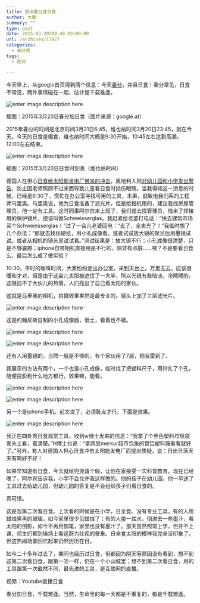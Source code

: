 ```yaml
---
title: 欧洲春分逢日食
author: 大鹏
summary: ""
type: post
date: 2015-03-20T08:40:02+00:00
url: /archives/17927
categories:
  - 未分类
tags:
  - 欧洲

---
```

今天早上，从google首页得到两个信息：今天[春分][1]，并且日食！春分常见，日食不常见，两件事情碰在一起，估计是千载难逢。

![enter image description here][2]

插图：2015年3月20日春分加日食（图片来源：google.at）

2015年春分的时间是北京时间3月21日6:45，维也纳时间3月20日23:45，就在今天。今天的日食是偏食，维也纳时间大概是9:30开始，10:45左右达到高潮，12:00左右结束。

![enter image description here][3]

插图：2015年3月20日日食时刻表（维也纳时间）

德国人在担心[日食给太阳能发电厂带来的冲击][4]，奥地利人则[对幼儿园和小学发出警告][5]，防止因老师照顾不过来而导致儿童看日食时损伤眼睛。当我得知这一消息的时候，已经是8:30了，慌忙在办公室寻找可用的工具，未果，就致电我们系的工程师马里奥。马里奥说，他为日食准备了滤光片，但是给相机用的，建议我找房屋管理员，他一定有工具。这时同事阿尔宾来上班了，我们就去找管理员，借来了焊接用的保护镜片，德语叫做Schweisserglas。我赶紧给老婆打电话：“快去建筑市场买个Schweinsserglas！”过了一会儿老婆回电：“去了，全卖光了！”我临时想了几个办法：“那就去找张硬纸，用小孔成像看。或者试试放大镜的聚光后用墨镜试试。或者从相机的镜头里试试看。”测试结果是：放大镜不行；小孔成像很清楚，只是不够震撼；iphone自带相机直接用是不行的，除非有点脏……咦？不是要看日食么，最后怎么成了做实验？

10:30，平时的咖啡时间，大家纷纷走出办公室，来到天台上。万里无云，应该很暖和才对，但是由于这会儿太阳被遮住了一大半，所以光线有些暗淡，冷飕飕的。这阻挡不了大伙儿的热情，人们亮出了自己看太阳的家伙。

这就是马里奥的相机，拍摄效果果然是最专业的。镜头上加了三层滤光片。

![enter image description here][6]

这是约翰尼斯自制的小孔成像器，很土，看着也不错。

![enter image description here][7]

![enter image description here][8]

还有人用墨镜的，当然一层是不够的，有个家伙用了7层，把我雷到了。

我展示的方法有两个，一个也是小孔成像，临时找了把塑料尺子，用针扎了个孔，随便投影到什么地方都行。效果嘛，能看。

![enter image description here][9]

![enter image description here][10]

另一个是iphone手机。前文说了，必须脏点才行。下面是效果。

![enter image description here][11]

我正在四处秀日食观赏工具，收到w博士发来的信息：“我拿了个黑色塑料垃圾袋套头上看，蛮清楚。”H博士也说：“拿两层merkur超市包鱼的镀铝塑料膜看看就好了。”另外，有人对德国人担心日食冲击太阳能发电厂而提出质疑，说：日出日落天天有啊好不好！

如果早知道有日食，今天就给兜兜请个假，让他在家接受一次科普教育。现在已经晚了，阿尔宾告诉我，小学不会允许我这样做的。他的孩子在幼儿园，他一早送了工具过去给幼儿园，但幼儿园的答复是不会组织孩子们看日食的。

真可惜。

这是我第二次看日食。上次看的时候是在小学，日全食。没有专业工具，有的人用蜡烛熏黑的玻璃，如今家里很少见蜡烛了；有的人接一盆水，倒进去一些墨汁，看太阳的倒影，如今不再用钢笔，家里也没有墨汁了。那天虽然照常上学，但并不上课，师生们都到操场上看这蔚为壮观的景象。日全食太阳的模样我完全没印象了，但这热闹场景回忆起来仍然历历在目。

如今二十多年过去了，期间也经历过日食，但都因为阴天等原因没有看到，想不到这第二次看日食，跟第一次一样，仍在一个小山城里；想不到第二次看日食，用的工具跟第一次截然不同，最先进的工具，是互联网的直播。



视频：Youtube直播日食

春分加日食，千载难逢。当然，生命里的每一天都是不重复的，都是千载难逢。

 [1]: http://dapengde.com/archives/17089
 [2]: https://ix7kqq-bn1305.files.1drv.com/y2pIQEwyYLlYCopGSfQiNDdXOCy9qcU-r30-OB7vhd1EOTS_C0-KnkWJ13uy85wHRlL7-aCqX15GUZ9bYm3NfjHO8E-WVVQZImmlsO6RmtEJiKNN2wbfD7TfU7CofpNO538BPlVVG5LW4_MIwsT5IvMQg/2015-03-20_google.jpg
 [3]: http://oekastatic.orf.at/static/images/site/oeka/20150311/oest_sonnenfinsternis1_a.5339198.gif
 [4]: http://www.wusuobuneng.com/archives/18027
 [5]: http://wien.orf.at/news/stories/2700656/
 [6]: https://ix7kqq-bn1305.files.1drv.com/y2pOms2VF6rUplKMb6OG1HdpFf4wnRLLvIDMAEvru4ob_SOE7cRYIDPgKWgK72gt8rrembeBsR-FmjqLPWW8sE6EA5WtJ33ZmkEjFCtn2QKop8MHcqBOENjRbEQGyN7gCUkKO5OKCUUwQ_MlLykD0u3MQ/2015-03-20_eclipse6.jpg
 [7]: https://ix7kqq-bn1305.files.1drv.com/y2ph22E9OpwAd5fNKWZ8m_UNGnSLWUki2eKN7Ux6YsTYmuQM7U5bBem43kQtI7V5aiEqc5Ds9VcIgU1ve9JuTcuEG1qZf7iF9zn3jWgWgzEeFr0yhfX4W_-3XswjsrrmBKhTNsbavvNn3c9-ObkEdYIww/2015-03-20_eclipse1.jpg
 [8]: https://ix7kqq-bn1305.files.1drv.com/y2pPIups9ZBpOqTIhTd9vhNXfccGwognJyPM0wTg70t4OWim8i9AUJsVP0NB50OepRs7JjLZk5hXu1iNEvinx1oiTpn3dLqPwWGaxFKCyZZXNyN8uI0-fJ-rOhr3oHNR7NDgOsSk-bAKieaGROk3XOAfg/2015-03-20_eclipse2.jpg
 [9]: https://ix7kqq-bn1305.files.1drv.com/y2pmF4zdIvjlWdSCxvdHZ7vFrXM52jHYQDRwaWVQy4d_oUzBdm9uRaiOSDaYWEeqPt2w4xJdhgUyrg-mabaMhMsGuEkTTh5ySdcGrtBXGlD4JcQ6ylaLlTVjT6LgpcfyRa72OPDyFlNv7MPorWLlQxYsA/2015-03-20_eclipse4.jpg
 [10]: https://ix7kqq-bn1305.files.1drv.com/y2pinZhMOo27dBtky7P_xpvaELjnB6fs0fVnHwI1eF51YzKPvchyUN30gvCXi59YbB-ZjYxz3dlXuQ14Hg4pPvll92IIWK0tt90gSK3vhq8eocr99z0BH_o2Z3P3IGbtC22fUzAMXM9irfzuAkjyDRQSA/2015-03-20_eclipse5.jpg
 [11]: https://ix7kqq-bn1305.files.1drv.com/y2pDYzbvnPLuj6XacFkISNOZfBmHg35Dn0S0aGT2Zkm8qyCJawf6SnIq5IVO1lidopp1-gdbSPko7s3qJLEHKGe5l9x1J-gs83lRqTaCSJN2E2yOUQlkRne6Qvxgy5GM8gI68fSxUlRpii85-tDR-G6nQ/2015-03-20_eclipse3.jpg
